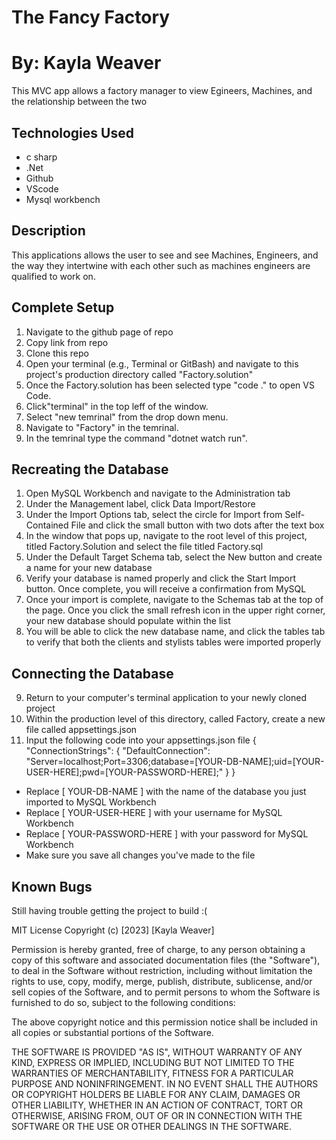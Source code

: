 # The Fancy Factory

# By: Kayla Weaver

This MVC app allows a factory manager to view Egineers, Machines, and the relationship between the two

## **Technologies Used**
- c sharp
- .Net
- Github
- VScode
- Mysql workbench

## **Description**
This applications allows the user to see and see Machines, Engineers, and the way they intertwine with each other such as machines engineers are qualified to work on. 

## **Complete Setup**
1. Navigate to the github page of repo
2. Copy link from repo
3. Clone this repo
4. Open your terminal (e.g., Terminal or GitBash) and navigate to this project's production directory called "Factory.solution" 
5. Once the Factory.solution has been selected type "code ." to open VS Code.
6. Click"terminal" in the top leff of the window.
7. Select "new temrinal" from the drop down menu.
8. Navigate to "Factory" in the temrinal.
9. In the temrinal type the command "dotnet watch run".

## Recreating the Database
1. Open MySQL Workbench and navigate to the Administration tab
2. Under the Management label, click Data Import/Restore
3. Under the Import Options tab, select the circle for Import from Self-Contained File and click the small button with two dots after the text box
4. In the window that pops up, navigate to the root level of this project, titled Factory.Solution and select the file titled Factory.sql
5. Under the Default Target Schema tab, select the New button and create a name for your new database
6. Verify your database is named properly and click the Start Import button. Once complete, you will receive a confirmation from MySQL
7. Once your import is complete, navigate to the Schemas tab at the top of the page. Once you click the small refresh icon in the upper right corner, your new database should populate within the list
8. You will be able to click the new database name, and click the tables tab to verify that both the clients and stylists tables were imported properly

## Connecting the Database
9. Return to your computer's terminal application to your newly cloned project
10. Within the production level of this directory, called Factory, create a new file called appsettings.json
11. Input the following code into your appsettings.json file
{ "ConnectionStrings": { "DefaultConnection": "Server=localhost;Port=3306;database=[YOUR-DB-NAME];uid=[YOUR-USER-HERE];pwd=[YOUR-PASSWORD-HERE];" } }

- Replace [ YOUR-DB-NAME ] with the name of the database you just imported to MySQL Workbench
- Replace [ YOUR-USER-HERE ] with your username for MySQL Workbench
- Replace [ YOUR-PASSWORD-HERE ] with your password for MySQL Workbench
- Make sure you save all changes you've made to the file

## **Known Bugs**
Still having trouble getting the project to build :(

  MIT License 
  Copyright (c) [2023] [Kayla Weaver]

  Permission is hereby granted, free of charge, to any person obtaining a copy
of this software and associated documentation files (the "Software"), to deal
in the Software without restriction, including without limitation the rights
to use, copy, modify, merge, publish, distribute, sublicense, and/or sell
copies of the Software, and to permit persons to whom the Software is
furnished to do so, subject to the following conditions:

The above copyright notice and this permission notice shall be included in all
copies or substantial portions of the Software.

THE SOFTWARE IS PROVIDED "AS IS", WITHOUT WARRANTY OF ANY KIND, EXPRESS OR
IMPLIED, INCLUDING BUT NOT LIMITED TO THE WARRANTIES OF MERCHANTABILITY,
FITNESS FOR A PARTICULAR PURPOSE AND NONINFRINGEMENT. IN NO EVENT SHALL THE
AUTHORS OR COPYRIGHT HOLDERS BE LIABLE FOR ANY CLAIM, DAMAGES OR OTHER
LIABILITY, WHETHER IN AN ACTION OF CONTRACT, TORT OR OTHERWISE, ARISING FROM,
OUT OF OR IN CONNECTION WITH THE SOFTWARE OR THE USE OR OTHER DEALINGS IN THE
SOFTWARE.